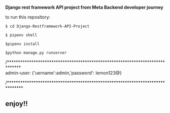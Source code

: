 **Django rest framework API project from Meta Backend developer journey**

to run this repository:
```
$ cd Django-Restframework-API-Project   
```
```                                                                                                                                                                  
$ pipenv shell
```
```
$pipenv install
```
```
$python manage.py runserver
````                                                                                                                                                                                 

/******************************************************************************                                                                                                    
admin-user: {'uername':admin,'password': lemon123@}                                                                                                                                                                

/*******************************************************************************
## enjoy!! ##                                                                                                                                       
